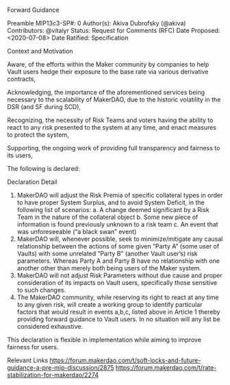 Forward Guidance

Preamble
MIP13c3-SP#: 0
Author(s): Akiva Dubrofsky (@akiva)
Contributors: @vitalyr
Status: Request for Comments (RFC) 
Date Proposed: <2020-07-08>
Date Ratified: <yyyy-mm-dd>
Specification

Context and Motivation

Aware, of the efforts within the Maker community by companies to help Vault users hedge their exposure to the base rate via various derivative contracts,

Acknowledging, the importance of the aforementioned services being necessary to the scalability of MakerDAO, due to the historic volatility in the DSR (and SF during SCD),

Recognizing, the necessity of Risk Teams and voters having the ability to react to any risk presented to the system at any time, and enact measures to protect the system,

Supporting, the ongoing work of providing full transparency and fairness to its users, 

The following is declared:

Declaration Detail

1. MakerDAO will adjust the Risk Premia of specific collateral types in order to have proper System Surplus, and to avoid System Deficit, in the following list of scenarios:
a. A change deemed significant by a Risk Team in the nature of the collateral object
b. Some new piece of information is found previously unknown to a risk team
c. An event that was unforeseeable (“a black swan” event)
2. MakerDAO will, whenever possible, seek to minimize/mitigate any causal relationship between the actions of some given “Party A” (some user of Vaults) with some unrelated “Party B” (another Vault user’s) risk parameters. Whereas Party A and Party B have no relationship with one another other than merely both being users of the Maker system.
3. MakerDAO will not adjust Risk Parameters without due cause and proper consideration of its impacts on Vault users, specifically those sensitive to such changes.
4. The MakerDAO community, while reserving its right to react at any time to any given risk, will create a working group to identify particular factors that would result in events a,b,c, listed above in Article 1 thereby providing forward guidance to Vault users. In no situation will any list be considered exhaustive.

This declaration is flexible in implementation while aiming to improve fairness for users.

Relevant Links
https://forum.makerdao.com/t/soft-locks-and-future-guidance-a-pre-mip-discussion/2875
https://forum.makerdao.com/t/rate-stabilization-for-makerdao/2274
